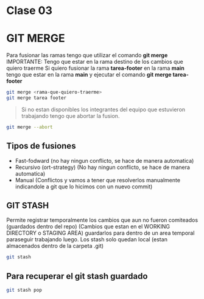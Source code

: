 # Clase 03

# GIT MERGE
Para fusionar las ramas tengo que utilizar el comando **git merge**
IMPORTANTE: Tengo que estar en la rama destino de los cambios que quiero traerme
Si quiero fusionar la rama **tarea-footer** en la rama **main** tengo que estar en la rama **main** y ejecutar el comando **git merge tarea-footer**

```sh
git merge <rama-que-quiero-traerme>
git merge tarea footer
```

> Si no estan disponibles los integrantes del equipo que estuvieron trabajando tengo que abortar la fusion.

```sh
git merge --abort
```

## Tipos de fusiones

* Fast-fodward (no hay ningun conflicto, se hace de manera automatica)
* Recursivo (ort-strategy) (No hay ningun conflicto, se hace de manera automatica)
* Manual (Conflictos y vamos a tener que resolverlos manualmente indicandole a git que lo hicimos con un nuevo commit)


## GIT STASH
Permite registrar temporalmente los cambios que aun no fueron comiteados (guardados dentro del repo) (Cambios que estan en el WORKING DIRECTORY o STAGING AREA) guardarlos para dentro de un area temporal paraseguir trabajando luego.
Los stash solo quedan local (estan almacenados dentro de la carpeta .git)

```sh
git stash 
```

## Para recuperar el git stash guardado

```sh
git stash pop
```


